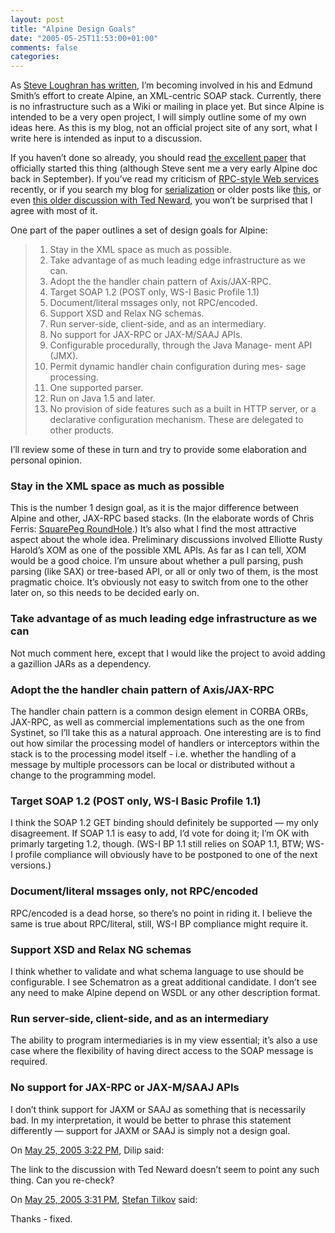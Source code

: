 ```yaml
---
layout: post
title: "Alpine Design Goals"
date: "2005-05-25T11:53:00+01:00"
comments: false
categories: 
---
```


<p>As <a href="http://www.1060.org/blogxter/entry?publicid=9724B6F6ECB7FE09A0524105B09DB4E7">Steve Loughran has written</a>, I&#8217;m becoming involved in his and Edmund
Smith&#8217;s effort to create Alpine, an XML-centric SOAP stack. Currently,
there is no infrastructure such as a Wiki or mailing in place yet. But
since Alpine is intended to be a very open project, I will simply outline
some of my own ideas here. As this is my blog, not an official project
site of any sort, what I write here is intended as input to a
discussion.</p>

<p>If you haven&#8217;t done so already, you should read <a href="http://www.hpl.hp.com/techreports/2005/HPL-2005-83.pdf">the excellent paper</a>
that officially started this thing (although Steve sent me a very
early Alpine doc back in September). If you&#8217;ve read my criticism of <a href="/blog/st/2005/05/18/rpcstyle_web_services.html">RPC-style Web services</a> recently, or if you search my blog for <a href="http://www.innoq.org/movabletype/mt-search.cgi?IncludeBlogs=1&amp;search=serialization&amp;Template=blog">serialization</a> or older posts like <a href="/blog/st/2004/06/16/objects_and_documentcentric_xml.html">this</a>, or even <a href="http://www.neward.net/ted/weblog/index.jsp?date=20040609#1086782396123">this older discussion with Ted Neward</a>, you won&#8217;t be surprised that I agree with most of it.</p>

<p>One part of the paper outlines a set of
design goals for Alpine:</p>

<blockquote>
<ol>
<li>Stay in the XML space as much as possible. </li>
<li>Take advantage of as much leading edge infrastructure
as we can. </li>
<li>Adopt the the handler chain pattern of Axis/JAX-RPC. </li>
<li>Target SOAP 1.2 (POST only, WS-I Basic Profile 1.1) </li>
<li>Document/literal mssages only, not RPC/encoded. </li>
<li>Support XSD and Relax NG schemas. </li>
<li>Run server-side, client-side, and as an intermediary. </li>
<li>No support for JAX-RPC or JAX-M/SAAJ APIs. </li>
<li>Configurable procedurally, through the Java Manage-
ment API (JMX). </li>
<li>Permit dynamic handler chain configuration during mes-
sage processing. </li>
<li>One supported parser. </li>
<li>Run on Java 1.5 and later. </li>
<li>No provision of side features such as a built in HTTP
server, or a declarative configuration mechanism. These
are delegated to other products. </li>
</ol>
</blockquote>

<p>I&#8217;ll review some of these in turn and try to provide some elaboration and personal opinion.</p>

<h3>Stay in the XML space as much as possible</h3>

<p>This is the number 1 design goal, as it is the major difference between Alpine and other, JAX-RPC based stacks. (In the elaborate words of Chris Ferris: <a href="http://webpages.charter.net/chrisfer/2005/05/squarepeg-roundhole.html">SquarePeg RoundHole</a>.) It&#8217;s also what I find the most attractive aspect about the whole idea. Preliminary discussions involved Elliotte Rusty Harold&#8217;s XOM as one of the possible XML APIs. As far as I can tell, XOM would be a good choice. I&#8217;m unsure about whether a pull parsing, push parsing (like SAX) or tree-based API, or all or only two of them, is the most pragmatic choice. It&#8217;s obviously not easy to switch from one to the other later on, so this needs to be decided early on. </p>

<h3>Take advantage of as much leading edge infrastructure as we can</h3>

<p>Not much comment here, except that I would like the project to avoid adding a gazillion JARs as a dependency. </p>

<h3>Adopt the the handler chain pattern of Axis/JAX-RPC</h3>

<p>The handler chain pattern is a common design element in CORBA ORBs,
JAX-RPC, as well as commercial implementations such as the one from
Systinet, so I&#8217;ll take this as a natural approach. One interesting are
is to find out how similar the processing model of handlers or
interceptors within the stack is to the processing model itself -
i.e. whether the handling of a message by multiple processors can be
local or distributed without a change to the programming model.</p>

<h3>Target SOAP 1.2 (POST only, WS-I Basic Profile 1.1)</h3>

<p>I think the SOAP 1.2 GET binding should definitely be supported &#8212; my only disagreement. If SOAP 1.1 is easy to add, I&#8217;d vote for doing it; I&#8217;m OK with primarly targeting 1.2, though. (WS-I BP 1.1 still relies on SOAP 1.1, BTW; WS-I profile compliance will obviously have to be postponed to one of the next versions.) </p>

<h3>Document/literal mssages only, not RPC/encoded</h3>

<p>RPC/encoded is a dead horse, so there&#8217;s no point in riding it. I believe the same is true about RPC/literal, still, WS-I BP compliance might require it. </p>

<h3>Support XSD and Relax NG schemas</h3>

<p>I think whether to validate and what schema language to use should be configurable. I see Schematron as a great additional candidate. I don&#8217;t see any need to make Alpine depend on WSDL or any other description format.</p>

<h3>Run server-side, client-side, and as an intermediary</h3>

<p>The ability to program intermediaries is in my view essential; it&#8217;s also a use case where the flexibility of having direct access to the SOAP message is required.</p>

<h3>No support for JAX-RPC or JAX-M/SAAJ APIs</h3>

<p>I don&#8217;t think support for JAXM or SAAJ as something that is necessarily bad. In my interpretation, it would be better to phrase this statement differently &#8212; support for JAXM or SAAJ is simply not a design goal.</p>

<section class="comments">

<div class="comment" id="comment-549">
On <a href="#comment-549" title="Permalink to this comment">May 25, 2005  3:22 PM</a>, Dilip
said:
<p>The link to the discussion with Ted Neward doesn&#8217;t seem to point any such thing.  Can you re-check?</p>


<div class="comment" id="comment-550">
On <a href="#comment-550" title="Permalink to this comment">May 25, 2005  3:31 PM</a>, <a href="/en/staff/st/">Stefan Tilkov</a>
said:
<p>Thanks - fixed.</p>


</section>

